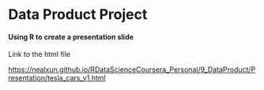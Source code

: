 # Data Product Project
#### Using R to create a presentation slide

Link to the html file

https://nealxun.github.io/RDataScienceCoursera_Personal/9_DataProduct/Presentation/tesla_cars_v1.html
